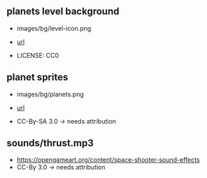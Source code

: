 ## planets level background

- images/bg/level-icon.png

- [url](https://opengameart.org/content/hd-planet)
- LICENSE: CC0

## planet sprites

- images/bg/planets.png

- [url](https://opengameart.org/content/16-planet-sprites)
- CC-By-SA 3.0 -> needs attribution

## sounds/thrust.mp3

- https://opengameart.org/content/space-shooter-sound-effects
- CC-By 3.0 -> needs attribution
